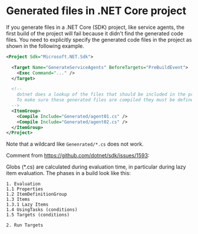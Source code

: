 # Generated files in .NET Core project

If you generate files in a .NET Core (SDK) project, like service agents, the first build of the project will fail because it didn't find the generated code files. You need to explicitly specify the generated code files in the project as shown in the following example.

```XML
<Project Sdk="Microsoft.NET.Sdk">

  <Target Name="GenerateServiceAgents" BeforeTargets="PreBuildEvent">
    <Exec Command="..." />
  </Target>

  <!-- 
    dotnet does a lookup of the files that should be included in the project, before the targets like 'GenerateServiceAgents' are executed.
    To make sure these generated files are compiled they must be defined explicitly.
  -->
  <ItemGroup>
    <Compile Include="Generated/agent01.cs" />
    <Compile Include="Generated/agent02.cs" />
  </ItemGroup>
</Project>
```

Note that a wildcard like `Genenrated/*.cs` does not work.


Comment from https://github.com/dotnet/sdk/issues/1593:

Globs (*.cs) are calculated during evaluation time, in particular during lazy item evaluation. The phases in a build look like this:

```
1. Evaluation
1.1 Properties
1.2 ItemDefinitionGroup
1.3 Items
1.3.1 Lazy Items
1.4 UsingTasks (conditions)
1.5 Targets (conditions)

2. Run Targets
```